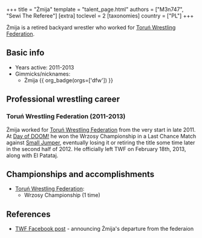 +++
title = "Żmija"
template = "talent_page.html"
authors = ["M3n747", "Sewi The Referee"]
[extra]
toclevel = 2
[taxonomies]
country = ["PL"]
+++

Żmija is a retired backyard wrestler who worked for [Toruń Wrestling Federation](@/o/twf.md).

## Basic info

* Years active: 2011-2013
* Gimmicks/nicknames:
  - Żmija {{ org_badge(orgs=['dfw']) }}

## Professional wrestling career

### Toruń Wrestling Federation (2011-2013)

Żmija worked for [Toruń Wrestling Federation](@/o/twf.md) from the very start in late 2011. At [Day of DOOM!](@/e/twf/2012-06-03-twf-day-of-doom.md) he won the Wrzosy Championship in a Last Chance Match against [Small Jumper](@/w/small-jumper.md), eventually losing it or retiring the title some time later in the second half of 2012. He officially left TWF on February 18th, 2013, along with El Patataj.

## Championships and accomplishments

* [Toruń Wrestling Federation](@/o/twf.md):
  - Wrzosy Championship (1 time)

## References

* [TWF Facebook post](https://www.facebook.com/TorunWrestlingFederation/posts/pfbid02zx3SuuFbpVVahVMcqSTW6762kWDdniYpxJrkwTrzBd3Y1rFtgZ9pReTChiKjHtoTl) - announcing Żmija's departure from the federaion
